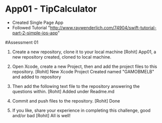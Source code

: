 # App01 - TipCalculator
- Created Single Page App 
- Followed Tutorial "http://www.raywenderlich.com/74904/swift-tutorial-part-2-simple-ios-app"

#Assessment 01
 1. Create a new repository, clone it to your local machine
 [Rohit] App01, a new repository created, cloned to local machine.

 2. Open Xcode, create a new Project, then and add the project files to this repository.
 [Rohit] New Xcode Project Created named "GAMOBMELB" and added to repository

 3. Then add the following text file to the repository answering the questions within.
 [Rohit] Added under Readme.md

 4. Commit and push files to the repository.
 [Rohit] Done

 5. If you like, share your experience in completing this challenge, good and/or bad
 [Rohit] All is well!
